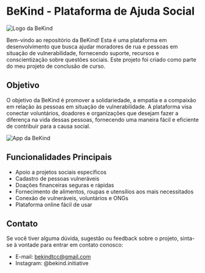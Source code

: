 # BeKind - Plataforma de Ajuda Social

![Logo da BeKind](Capa.png)


Bem-vindo ao repositório da BeKind! Esta é uma plataforma em desenvolvimento que busca ajudar moradores de rua e pessoas em situação de vulnerabilidade, fornecendo suporte, recursos e conscientização sobre questões sociais. Este projeto foi criado como parte do meu projeto de conclusão de curso.

## Objetivo

O objetivo da BeKind é promover a solidariedade, a empatia e a compaixão em relação às pessoas em situação de vulnerabilidade. A plataforma visa conectar voluntários, doadores e organizações que desejam fazer a diferença na vida dessas pessoas, fornecendo uma maneira fácil e eficiente de contribuir para a causa social.

![App da BeKind](Icon.png)

## Funcionalidades Principais

- Apoio a projetos sociais específicos
- Cadastro de pessoas vulneráveis
- Doações financeiras seguras e rápidas
- Fornecimento de alimentos, roupas e utensílios aos mais necessitados
- Conexão de vulneráveis, voluntários e ONGs
- Plataforma online fácil de usar


## Contato

Se você tiver alguma dúvida, sugestão ou feedback sobre o projeto, sinta-se à vontade para entrar em contato conosco:

- E-mail: bekindtcc@gmail.com
- Instagram: @bekind.initiative

